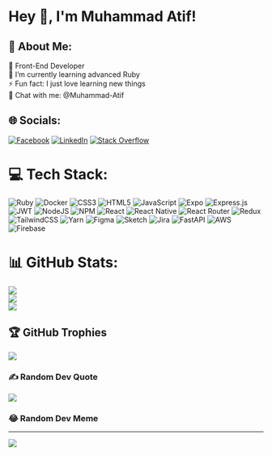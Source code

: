 # Hey 👋, I'm Muhammad Atif!  

## 💫 About Me:
🔭 Front-End Developer<br> 🌱 I’m currently learning advanced Ruby<br>⚡ Fun fact: I just love learning new things<br>💬 Chat with me: @Muhammad-Atif


## 🌐 Socials:
[![Facebook](https://img.shields.io/badge/Facebook-%231877F2.svg?logo=Facebook&logoColor=white)](https://facebook.com/king.atif.52) [![LinkedIn](https://img.shields.io/badge/LinkedIn-%230077B5.svg?logo=linkedin&logoColor=white)](https://www.linkedin.com/in/muhammad-atif-291794141/) [![Stack Overflow](https://img.shields.io/badge/-Stackoverflow-FE7A16?logo=stack-overflow&logoColor=white)](https://stackoverflow.com/users/8554975/muhammad-atif)

# 💻 Tech Stack:
![Ruby](https://img.shields.io/badge/Ruby-red.svg?style=for-the-badge&logo=ruby&logoColor=white)
![Docker](https://img.shields.io/badge/docker-blue.svg?style=for-the-badge&logo=docker&logoColor=white)
![CSS3](https://img.shields.io/badge/css3-%231572B6.svg?style=for-the-badge&logo=css3&logoColor=white) ![HTML5](https://img.shields.io/badge/html5-%23E34F26.svg?style=for-the-badge&logo=html5&logoColor=white) ![JavaScript](https://img.shields.io/badge/javascript-%23323330.svg?style=for-the-badge&logo=javascript&logoColor=%23F7DF1E) ![Expo](https://img.shields.io/badge/expo-1C1E24?style=for-the-badge&logo=expo&logoColor=#D04A37) ![Express.js](https://img.shields.io/badge/express.js-%23404d59.svg?style=for-the-badge&logo=express&logoColor=%2361DAFB) ![JWT](https://img.shields.io/badge/JWT-black?style=for-the-badge&logo=JSON%20web%20tokens) ![NodeJS](https://img.shields.io/badge/node.js-6DA55F?style=for-the-badge&logo=node.js&logoColor=white) ![NPM](https://img.shields.io/badge/NPM-%23000000.svg?style=for-the-badge&logo=npm&logoColor=white) ![React](https://img.shields.io/badge/react-%2320232a.svg?style=for-the-badge&logo=react&logoColor=%2361DAFB) ![React Native](https://img.shields.io/badge/react_native-%2320232a.svg?style=for-the-badge&logo=react&logoColor=%2361DAFB) ![React Router](https://img.shields.io/badge/React_Router-CA4245?style=for-the-badge&logo=react-router&logoColor=white) ![Redux](https://img.shields.io/badge/redux-%23593d88.svg?style=for-the-badge&logo=redux&logoColor=white) ![TailwindCSS](https://img.shields.io/badge/tailwindcss-%2338B2AC.svg?style=for-the-badge&logo=tailwind-css&logoColor=white) ![Yarn](https://img.shields.io/badge/yarn-%232C8EBB.svg?style=for-the-badge&logo=yarn&logoColor=white) 	![Figma](https://img.shields.io/badge/figma-%23F24E1E.svg?style=for-the-badge&logo=figma&logoColor=white) ![Sketch](https://img.shields.io/badge/Sketch-FFB387?style=for-the-badge&logo=sketch&logoColor=black) ![Jira](https://img.shields.io/badge/jira-%230A0FFF.svg?style=for-the-badge&logo=jira&logoColor=white) ![FastAPI](https://img.shields.io/badge/FastAPI-005571?style=for-the-badge&logo=fastapi) ![AWS](https://img.shields.io/badge/AWS-%23FF9900.svg?style=for-the-badge&logo=amazon-aws&logoColor=white)
![Firebase](https://img.shields.io/badge/Firebase-Logo_URL.svg?style=for-the-badge&logo=firebase&logoColor=white)

# 📊 GitHub Stats:
![](https://github-readme-stats.vercel.app/api?username=atif-sheikh&theme=dark&hide_border=true&include_all_commits=false&count_private=false)<br/>
![](https://github-readme-streak-stats.herokuapp.com/?user=atif-sheikh&theme=dark&hide_border=true)<br/>
![](https://github-readme-stats.vercel.app/api/top-langs/?username=atif-sheikh&theme=dark&hide_border=true&include_all_commits=false&count_private=false&layout=compact)

## 🏆 GitHub Trophies
![](https://github-profile-trophy.vercel.app/?username=atif-sheikh&theme=alduin&no-frame=false&no-bg=true&margin-w=4)

### ✍️ Random Dev Quote
![](https://quotes-github-readme.vercel.app/api?type=vetical&theme=gruvbox)

### 😂 Random Dev Meme

---

[![](https://visitcount.itsvg.in/api?id=atif-sheikh&icon=0&color=0)](https://visitcount.itsvg.in)
